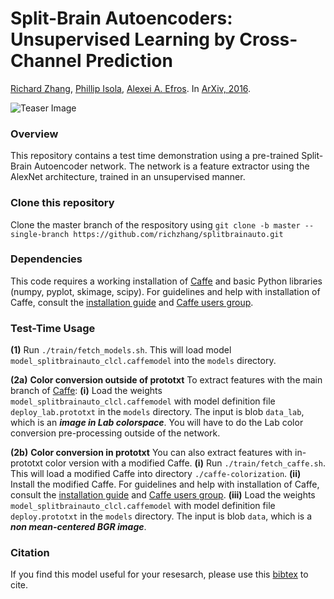 # Split-Brain Autoencoders: Unsupervised Learning by Cross-Channel Prediction
[Richard Zhang](https://richzhang.github.io/), [Phillip Isola](http://web.mit.edu/phillipi/), [Alexei A. Efros](http://www.eecs.berkeley.edu/~efros/). In [ArXiv, 2016](http://arxiv.org/pdf/1603.08511.pdf).

![Teaser Image](http://richzhang.github.io/index_files/cvpr2017_splitbrain.png)

### Overview ###
This repository contains a test time demonstration using a pre-trained Split-Brain Autoencoder network. The network is a feature extractor using the AlexNet architecture, trained in an unsupervised manner.

### Clone this repository ###
Clone the master branch of the respository using `git clone -b master --single-branch https://github.com/richzhang/splitbrainauto.git`

### Dependencies ###
This code requires a working installation of [Caffe](http://caffe.berkeleyvision.org/) and basic Python libraries (numpy, pyplot, skimage, scipy). For guidelines and help with installation of Caffe, consult the [installation guide](http://caffe.berkeleyvision.org/) and [Caffe users group](https://groups.google.com/forum/#!forum/caffe-users).

### Test-Time Usage ###
**(1)** Run `./train/fetch_models.sh`. This will load model `model_splitbrainauto_clcl.caffemodel` into the `models` directory.

**(2a)** **Color conversion outside of prototxt** To extract features with the main branch of [Caffe](http://caffe.berkeleyvision.org/):
**(i)** Load the weights `model_splitbrainauto_clcl.caffemodel` with model definition file `deploy_lab.prototxt` in the `models` directory. The input is blob `data_lab`, which is an ***image in Lab colorspace***. You will have to do the Lab color conversion pre-processing outside of the network.

**(2b)** **Color conversion in prototxt** You can also extract features with in-prototxt color version with a modified Caffe.
**(i)** Run `./train/fetch_caffe.sh`. This will load a modified Caffe into directory `./caffe-colorization`.
**(ii)** Install the modified Caffe. For guidelines and help with installation of Caffe, consult the [installation guide](http://caffe.berkeleyvision.org/) and [Caffe users group](https://groups.google.com/forum/#!forum/caffe-users).
**(iii)** Load the weights `model_splitbrainauto_clcl.caffemodel` with model definition file `deploy.prototxt` in the `models` directory. The input is blob `data`, which is a ***non mean-centered BGR image***.

### Citation ###
If you find this model useful for your resesarch, please use this [bibtex](http://richzhang.github.io/index_files/bibtex_arxiv2016_splitbrain.txt) to cite.
